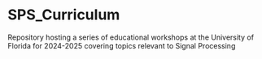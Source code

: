 # SPS_Curriculum
Repository hosting a series of educational workshops at the University of Florida for 2024-2025 covering topics relevant to Signal Processing
